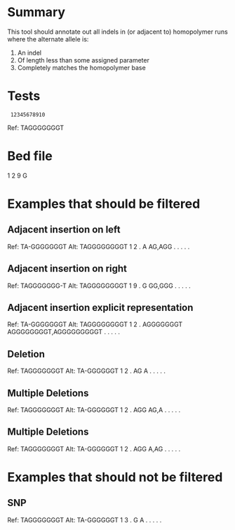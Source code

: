 # Summary
This tool should annotate out all indels in (or adjacent to) homopolymer runs where the alternate allele is:
1. An indel
2. Of length less than some assigned parameter
3. Completely matches the homopolymer base

# Tests
     12345678910
Ref: TAGGGGGGGT

# Bed file
1	2	9	G

# Examples that should be filtered
## Adjacent insertion on left
Ref: TA-GGGGGGGT
Alt: TAGGGGGGGGT
1	2	.	A	AG,AGG	.	.	.	.	.

## Adjacent insertion on right
Ref: TAGGGGGGG-T
Alt: TAGGGGGGGGT
1	9	.	G	GG,GGG	.	.	.	.	.

## Adjacent insertion explicit representation
Ref: TA-GGGGGGGT
Alt: TAGGGGGGGGT
1	2	.	AGGGGGGGT	AGGGGGGGGT,AGGGGGGGGGT	.	.	.	.	.

## Deletion
Ref: TAGGGGGGGT
Alt: TA-GGGGGGT
1	2	.	AG	A	.	.	.	.	.

## Multiple Deletions
Ref: TAGGGGGGGT
Alt: TA-GGGGGGT
1	2	.	AGG	AG,A	.	.	.	.	.

## Multiple Deletions
Ref: TAGGGGGGGT
Alt: TA-GGGGGGT
1	2	.	AGG	A,AG	.	.	.	.	.

# Examples that should not be filtered
## SNP
Ref: TAGGGGGGGT
Alt: TA-GGGGGGT
1	3	.	G	A	.	.	.	.	.

